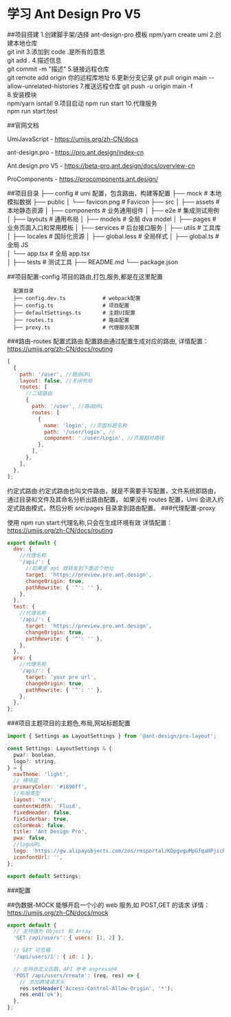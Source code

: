 # 学习 Ant Design Pro V5

##项目搭建 1.创建脚手架/选择 ant-design-pro 模板 npm/yarn create umi 2.创建本地仓库  
 git init 3.添加到 code .是所有的意思  
 git add . 4.描述信息  
 git commit -m "描述" 5.链接远程仓库  
 git remote add origin 你的远程库地址 6.更新分支记录 git pull origin main --allow-unrelated-histories 7.推送远程仓库 git push -u origin main -f  
 8.安装模块  
 npm/yarn isntall 9.项目启动 npm run start 10.代理服务  
 npm run start:test

##官网文档

UmiJavaScript - https://umijs.org/zh-CN/docs

ant-design.pro - https://pro.ant.design/index-cn

Ant.design.pro V5 - https://beta-pro.ant.design/docs/overview-cn

ProComponents - https://procomponents.ant.design/

##项目目录 ├── config # umi 配置，包含路由，构建等配置 ├── mock # 本地模拟数据 ├── public │ └── favicon.png # Favicon ├── src │ ├── assets # 本地静态资源 │ ├── components # 业务通用组件 │ ├── e2e # 集成测试用例 │ ├── layouts # 通用布局 │ ├── models # 全局 dva model │ ├── pages # 业务页面入口和常用模板 │ ├── services # 后台接口服务 │ ├── utils # 工具库 │ ├── locales # 国际化资源 │ ├── global.less # 全局样式 │ ├── global.ts # 全局 JS  
 │ └── app.tsx # 全局 app.tsx  
 │ ├── tests # 测试工具 ├── README.md └── package.json

##项目配置-config 项目的路由,打包,服务,都是在这里配置

      配置目录
      ├── config.dev.ts            # webpack配置
      ├── config.ts                # 项目配置
      ├── defaultSettings.ts       # 主题UI配置
      ├── routes.ts                # 路由配置
      ├── proxy.ts                 # 代理服务配置

###路由-routes 配置式路由:配置路由通过配置生成对应的路由, 详情配置：https://umijs.org/zh-CN/docs/routing

```js
[
  {
    path: '/user', //路由URL
    layout: false, //关闭布局
    routes: [
      //二级路由
      {
        path: '/user', //路由URL
        routes: [
          {
            name: 'login', //页面标题名称
            path: '/user/login', //
            component: './user/Login', //页面相对路径
          },
        ],
      },
    ],
  },
];
```

约定式路由:约定式路由也叫文件路由，就是不需要手写配置，文件系统即路由，通过目录和文件及其命名分析出路由配置， 如果没有 routes 配置，Umi 会进入约定式路由模式，然后分析 src/pages 目录拿到路由配置。 ###代理配置-proxy

使用 npm run start:代理名称,只会在生成环境有效 详情配置：https://umijs.org/zh-CN/docs/routing

```js
export default {
  dev: {
    //代理名称
    '/api/': {
      //如果是 api 就转发到下面这个地址
      target: 'https://preview.pro.ant.design',
      changeOrigin: true,
      pathRewrite: { '^': '' },
    },
  },
  test: {
    //代理名称
    '/api/': {
      target: 'https://preview.pro.ant.design',
      changeOrigin: true,
      pathRewrite: { '^': '' },
    },
  },
  pre: {
    //代理名称
    '/api/': {
      target: 'your pre url',
      changeOrigin: true,
      pathRewrite: { '^': '' },
    },
  },
};
```

###项目主题项目的主题色,布局,网站标题配置

```js
import { Settings as LayoutSettings } from '@ant-design/pro-layout';

const Settings: LayoutSettings & {
  pwa?: boolean,
  logo?: string,
} = {
  navTheme: 'light',
  // 拂晓蓝
  primaryColor: '#1890ff',
  //布局类型
  layout: 'mix',
  contentWidth: 'Fluid',
  fixedHeader: false,
  fixSiderbar: true,
  colorWeak: false,
  title: 'Ant Design Pro',
  pwa: false,
  //logoURL
  logo: 'https://gw.alipayobjects.com/zos/rmsportal/KDpgvguMpGfqaHPjicRK.svg',
  iconfontUrl: '',
};

export default Settings;
```

###配置

##伪数据-MOCK 能够开启一个小的 web 服务,如 POST,GET 的请求 详情：https://umijs.org/zh-CN/docs/mock

```js
export default {
  // 支持值为 Object 和 Array
  'GET /api/users': { users: [1, 2] },

  // GET 可忽略
  '/api/users/1': { id: 1 },

  // 支持自定义函数，API 参考 express@4
  'POST /api/users/create': (req, res) => {
    // 添加跨域请求头
    res.setHeader('Access-Control-Allow-Origin', '*');
    res.end('ok');
  },
};
```
